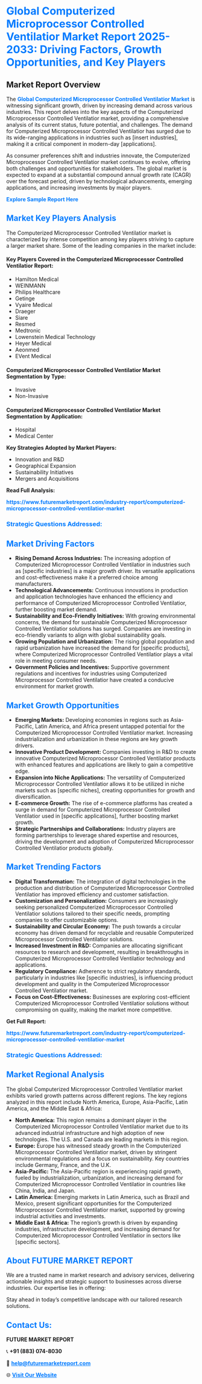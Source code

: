 <h1 style="color: #007BFF;">Global Computerized Microprocessor Controlled Ventilatior Market Report 2025-2033: Driving Factors, Growth Opportunities, and Key Players</h1>

<section id="overview">
<h2>Market Report Overview</h2>
<p>The <a href="https://www.futuremarketreport.com/industry-report/computerized-microprocessor-controlled-ventilatior-market" style="color: #007BFF; text-decoration: none;"><strong>Global Computerized Microprocessor Controlled Ventilatior Market</strong></a> is witnessing significant growth, driven by increasing demand across various industries. This report delves into the key aspects of the Computerized Microprocessor Controlled Ventilatior market, providing a comprehensive analysis of its current status, future potential, and challenges. The demand for Computerized Microprocessor Controlled Ventilatior has surged due to its wide-ranging applications in industries such as [insert industries], making it a critical component in modern-day [applications].</p>
<p>As consumer preferences shift and industries innovate, the Computerized Microprocessor Controlled Ventilatior market continues to evolve, offering both challenges and opportunities for stakeholders. The global market is expected to expand at a substantial compound annual growth rate (CAGR) over the forecast period, driven by technological advancements, emerging applications, and increasing investments by major players.</p>
</section>

<section id="overview">
<p><a href="https://www.futuremarketreport.com/request-sample/reportId=78413" style="color: #007BFF; text-decoration: none;"><strong>Explore Sample Report Here</strong></a></p>
</section>

<section id="key-players">
<h2 style="color: #007BFF;">Market Key Players Analysis</h2>
<p>The Computerized Microprocessor Controlled Ventilatior market is characterized by intense competition among key players striving to capture a larger market share. Some of the leading companies in the market include:</p>
<h4>Key Players Covered in the Computerized Microprocessor Controlled Ventilatior Report:</h4>
<ul><li>Hamilton Medical</li><li>WEINMANN</li><li>Philips Healthcare</li><li>Getinge</li><li>Vyaire Medical</li><li>Draeger</li><li>Siare</li><li>Resmed</li><li>Medtronic</li><li>Lowenstein Medical Technology</li><li>Heyer Medical</li><li>Aeonmed</li><li>EVent Medical</li></ul>
<h4>Computerized Microprocessor Controlled Ventilatior Market Segmentation by Type:</h4>
<ul><li>Invasive</li><li>Non-Invasive</li></ul>

<h4>Computerized Microprocessor Controlled Ventilatior Market Segmentation by Application:</h4>
<ul><li>Hospital</li><li>Medical Center</li></ul>
<p><strong>Key Strategies Adopted by Market Players:</strong></p>
<ul>
<li>Innovation and R&D</li>
<li>Geographical Expansion</li>
<li>Sustainability Initiatives</li>
<li>Mergers and Acquisitions</li>
</ul>
</section>

<section>
<p><strong>Read Full Analysis: </strong></p><a href="https://www.futuremarketreport.com/industry-report/computerized-microprocessor-controlled-ventilatior-market" style="color: #007BFF; text-decoration: none;"><strong>https://www.futuremarketreport.com/industry-report/computerized-microprocessor-controlled-ventilatior-market</strong></a>
<h3 style="color: #007BFF;">Strategic Questions Addressed:</h3>
</section>

<section id="driving-factors">
<h2 style="color: #007BFF;">Market Driving Factors</h2>
<ul>
<li><strong>Rising Demand Across Industries:</strong> The increasing adoption of Computerized Microprocessor Controlled Ventilatior in industries such as [specific industries] is a major growth driver. Its versatile applications and cost-effectiveness make it a preferred choice among manufacturers.</li>
<li><strong>Technological Advancements:</strong> Continuous innovations in production and application technologies have enhanced the efficiency and performance of Computerized Microprocessor Controlled Ventilatior, further boosting market demand.</li>
<li><strong>Sustainability and Eco-Friendly Initiatives:</strong> With growing environmental concerns, the demand for sustainable Computerized Microprocessor Controlled Ventilatior solutions has surged. Companies are investing in eco-friendly variants to align with global sustainability goals.</li>
<li><strong>Growing Population and Urbanization:</strong> The rising global population and rapid urbanization have increased the demand for [specific products], where Computerized Microprocessor Controlled Ventilatior plays a vital role in meeting consumer needs.</li>
<li><strong>Government Policies and Incentives:</strong> Supportive government regulations and incentives for industries using Computerized Microprocessor Controlled Ventilatior have created a conducive environment for market growth.</li>
</ul>
</section>

<section id="growth-opportunities">
<h2 style="color: #007BFF;">Market Growth Opportunities</h2>
<ul>
<li><strong>Emerging Markets:</strong> Developing economies in regions such as Asia-Pacific, Latin America, and Africa present untapped potential for the Computerized Microprocessor Controlled Ventilatior market. Increasing industrialization and urbanization in these regions are key growth drivers.</li>
<li><strong>Innovative Product Development:</strong> Companies investing in R&D to create innovative Computerized Microprocessor Controlled Ventilatior products with enhanced features and applications are likely to gain a competitive edge.</li>
<li><strong>Expansion into Niche Applications:</strong> The versatility of Computerized Microprocessor Controlled Ventilatior allows it to be utilized in niche markets such as [specific niches], creating opportunities for growth and diversification.</li>
<li><strong>E-commerce Growth:</strong> The rise of e-commerce platforms has created a surge in demand for Computerized Microprocessor Controlled Ventilatior used in [specific applications], further boosting market growth.</li>
<li><strong>Strategic Partnerships and Collaborations:</strong> Industry players are forming partnerships to leverage shared expertise and resources, driving the development and adoption of Computerized Microprocessor Controlled Ventilatior products globally.</li>
</ul>
</section>

<section id="trending-factors">
<h2 style="color: #007BFF;">Market Trending Factors</h2>
<ul>
<li><strong>Digital Transformation:</strong> The integration of digital technologies in the production and distribution of Computerized Microprocessor Controlled Ventilatior has improved efficiency and customer satisfaction.</li>
<li><strong>Customization and Personalization:</strong> Consumers are increasingly seeking personalized Computerized Microprocessor Controlled Ventilatior solutions tailored to their specific needs, prompting companies to offer customizable options.</li>
<li><strong>Sustainability and Circular Economy:</strong> The push towards a circular economy has driven demand for recyclable and reusable Computerized Microprocessor Controlled Ventilatior solutions.</li>
<li><strong>Increased Investment in R&D:</strong> Companies are allocating significant resources to research and development, resulting in breakthroughs in Computerized Microprocessor Controlled Ventilatior technology and applications.</li>
<li><strong>Regulatory Compliance:</strong> Adherence to strict regulatory standards, particularly in industries like [specific industries], is influencing product development and quality in the Computerized Microprocessor Controlled Ventilatior market.</li>
<li><strong>Focus on Cost-Effectiveness:</strong> Businesses are exploring cost-efficient Computerized Microprocessor Controlled Ventilatior solutions without compromising on quality, making the market more competitive.</li>
</ul>
</section>

<section>
<p><strong>Get Full Report: </strong></p><a href="https://www.futuremarketreport.com/industry-report/computerized-microprocessor-controlled-ventilatior-market" style="color: #007BFF; text-decoration: none;"><strong>https://www.futuremarketreport.com/industry-report/computerized-microprocessor-controlled-ventilatior-market</strong></a>
<h3 style="color: #007BFF;">Strategic Questions Addressed:</h3>
</section>


<section id="regional-analysis">
<h2 style="color: #007BFF;">Market Regional Analysis</h2>
<p>The global Computerized Microprocessor Controlled Ventilatior market exhibits varied growth patterns across different regions. The key regions analyzed in this report include North America, Europe, Asia-Pacific, Latin America, and the Middle East & Africa:</p>
<ul>
<li><strong>North America:</strong> This region remains a dominant player in the Computerized Microprocessor Controlled Ventilatior market due to its advanced industrial infrastructure and high adoption of new technologies. The U.S. and Canada are leading markets in this region.</li>
<li><strong>Europe:</strong> Europe has witnessed steady growth in the Computerized Microprocessor Controlled Ventilatior market, driven by stringent environmental regulations and a focus on sustainability. Key countries include Germany, France, and the U.K.</li>
<li><strong>Asia-Pacific:</strong> The Asia-Pacific region is experiencing rapid growth, fueled by industrialization, urbanization, and increasing demand for Computerized Microprocessor Controlled Ventilatior in countries like China, India, and Japan.</li>
<li><strong>Latin America:</strong> Emerging markets in Latin America, such as Brazil and Mexico, present significant opportunities for the Computerized Microprocessor Controlled Ventilatior market, supported by growing industrial activities and investments.</li>
<li><strong>Middle East & Africa:</strong> The region’s growth is driven by expanding industries, infrastructure development, and increasing demand for Computerized Microprocessor Controlled Ventilatior in sectors like [specific sectors].</li>
</ul>
</section>

<footer>
<h2 style="color: #007BFF;">About FUTURE MARKET REPORT</h2>
<p>We are a trusted name in market research and advisory services, delivering actionable insights and strategic support to businesses across diverse industries. Our expertise lies in offering:</p>

<p>Stay ahead in today’s competitive landscape with our tailored research solutions.</p>

<h2 style="color: #007BFF;">Contact Us:</h2>
<p><strong>FUTURE MARKET REPORT</strong></p>
<p>📞 <strong>+91 (883) 074-8030</strong></p>
<p>📧 <strong><a href="mailto:help@futuremarketreport.com" style="color: #007BFF;">help@futuremarketreport.com</a></strong></p>
<p>🌐 <strong><a href="https://www.futuremarketreport.com/" style="color: #007BFF;">Visit Our Website</a></strong></p>
</footer>